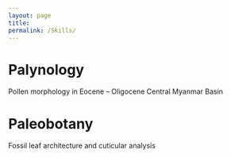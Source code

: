 ```yaml
---
layout: page
title:
permalink: /Skills/
---
```



# Palynology

Pollen morphology in Eocene – Oligocene Central Myanmar Basin



# Paleobotany

Fossil leaf architecture and cuticular analysis

